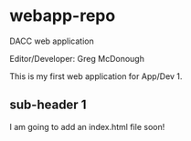 # webapp-repo
DACC web application

Editor/Developer: Greg McDonough

This is my first web application for App/Dev 1. 

## sub-header 1

I am going to add an index.html file soon!
